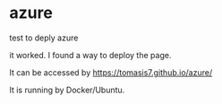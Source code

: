 # azure
test to deply azure 

it worked. I found a way to deploy the page. 

It can be accessed by https://tomasis7.github.io/azure/

It is running by Docker/Ubuntu.

